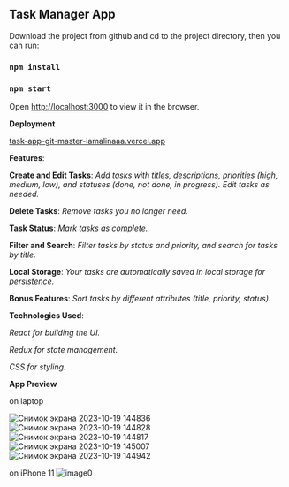 ## **Task Manager App**

Download the project from github and cd to the project directory, then you can run:
### `npm install`
### `npm start`

Open [http://localhost:3000](http://localhost:3000) to view it in the browser.

**Deployment**

[task-app-git-master-iamalinaaa.vercel.app](https://task-app-git-master-iamalinaaa.vercel.app/)

**Features**:

**Create and Edit Tasks**: *Add tasks with titles, descriptions, priorities (high, medium, low), and statuses (done, not done, in progress). Edit tasks as needed.*

**Delete Tasks**: *Remove tasks you no longer need.*

**Task Status**: *Mark tasks as complete.*

**Filter and Search**: *Filter tasks by status and priority, and search for tasks by title.*

**Local Storage**: *Your tasks are automatically saved in local storage for persistence.*

**Bonus Features**: *Sort tasks by different attributes (title, priority, status).*


**Technologies Used**:

*React for building the UI.*

*Redux for state management.*

*CSS for styling.*


**App Preview**

on laptop

![Снимок экрана 2023-10-19 144836](https://github.com/iamAlinaaa/task-app/assets/111873795/44ca7bc8-71f1-442b-a277-a640e9d5627a)
![Снимок экрана 2023-10-19 144828](https://github.com/iamAlinaaa/task-app/assets/111873795/5a706e72-cdb8-44c7-8011-95b0f8c237e1)
![Снимок экрана 2023-10-19 144817](https://github.com/iamAlinaaa/task-app/assets/111873795/12bc01c4-b74b-42f6-8054-063127ff804a)
![Снимок экрана 2023-10-19 145007](https://github.com/iamAlinaaa/task-app/assets/111873795/5462a912-a36a-43a1-b3fd-efb4a2ae65a7)
![Снимок экрана 2023-10-19 144942](https://github.com/iamAlinaaa/task-app/assets/111873795/23718a09-0295-4e3f-b2b5-d91ec185ec27)

on iPhone 11
![image0](https://github.com/iamAlinaaa/task-app/assets/111873795/4dea8221-370e-40b5-8536-5f719e8e5a5c)




